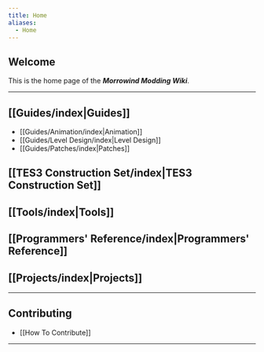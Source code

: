```yaml
---
title: Home
aliases:
  - Home
---
```

## Welcome

This is the home page of the ***Morrowind Modding Wiki***.

---

## [[Guides/index|Guides]]

- [[Guides/Animation/index|Animation]]
- [[Guides/Level Design/index|Level Design]]
- [[Guides/Patches/index|Patches]]

## [[TES3 Construction Set/index|TES3 Construction Set]]

## [[Tools/index|Tools]]

## [[Programmers' Reference/index|Programmers' Reference]]

## [[Projects/index|Projects]]

---

## Contributing
  - [[How To Contribute]]

---
